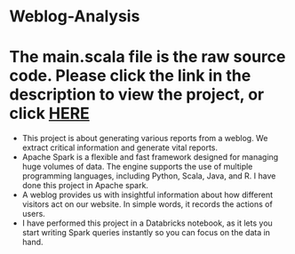 # Weblog-Analysis
# The main.scala file is the raw source code. Please click the link in the description to view the project, or click [HERE](https://databricks-prod-cloudfront.cloud.databricks.com/public/4027ec902e239c93eaaa8714f173bcfc/8560447308701383/2466300533711562/7861302961286301/latest.html)


* This project is about generating various reports from a weblog. We extract critical information and generate vital reports.
* Apache Spark is a flexible and fast framework designed for managing huge volumes of data. The engine supports the use of multiple programming languages, including Python, Scala, Java, and R. I have done this project in Apache spark.
* A weblog provides us with insightful information about how different visitors act on our website. In simple words, it records the actions of users.
* I have performed this project in a Databricks notebook, as it lets you start writing Spark queries instantly so you can focus on the data in hand.
